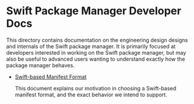 # Swift Package Manager Developer Docs

This directory contains documentation on the engineering design designs
  and internals of the Swift package manager. It is primarily focused at developers
  interested in working on the Swift package manager, but may also be useful to advanced users
  wanting to understand exactly how the package manager behaves.

* [Swift-based Manifest Format](SwiftBasedManifestFormat.md)

  This document explains our motivation in choosing a Swift-based manifest format,
  and the exact behavior we intend to support.
